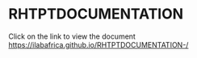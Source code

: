 # RHTPTDOCUMENTATION
Click on the link to view the document https://ilabafrica.github.io/RHTPTDOCUMENTATION-/
